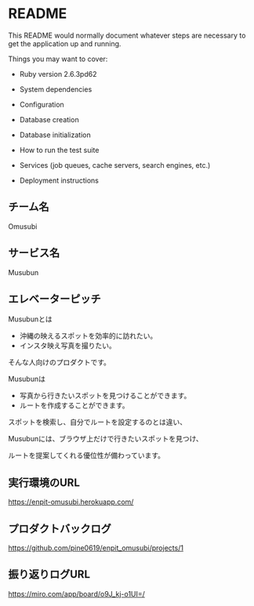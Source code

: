 # README

This README would normally document whatever steps are necessary to get the
application up and running.

Things you may want to cover:

* Ruby version
2.6.3pd62

* System dependencies


* Configuration

* Database creation

* Database initialization

* How to run the test suite

* Services (job queues, cache servers, search engines, etc.)

* Deployment instructions

## チーム名
Omusubi

## サービス名
Musubun

## エレベーターピッチ
Musubunとは
- 沖縄の映えるスポットを効率的に訪れたい。
- インスタ映え写真を撮りたい。

そんな人向けのプロダクトです。

Musubunは
- 写真から行きたいスポットを見つけることができます。
- ルートを作成することができます。
  
スポットを検索し、自分でルートを設定するのとは違い、

Musubunには、ブラウザ上だけで行きたいスポットを見つけ、

ルートを提案してくれる優位性が備わっています。

## 実行環境のURL
https://enpit-omusubi.herokuapp.com/

## プロダクトバックログ
https://github.com/pine0619/enpit_omusubi/projects/1

## 振り返りログURL
https://miro.com/app/board/o9J_kj-o1UI=/

